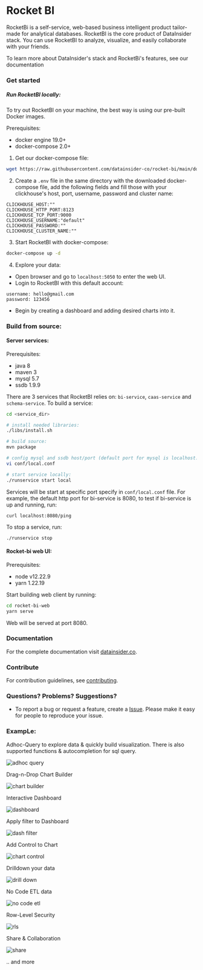 # Rocket BI

RocketBi is a self-service, web-based business intelligent product tailor-made for analytical databases. RocketBI is the core product of DataInsider
stack.
You can use RocketBI to analyze, visualize, and easily collaborate with your friends.

To learn more about DataInsider's stack and RocketBi's features, see our documentation

### Get started

##### Run RocketBI locally:

To try out RocketBI on your machine, the best way is using our pre-built Docker images.

Prerequisites:
- docker engine 19.0+
- docker-compose 2.0+

1. Get our docker-compose file:

```bash
wget https://raw.githubusercontent.com/datainsider-co/rocket-bi/main/docker/docker-compose.yml
```

2. Create a `.env` file in the same directory with the downloaded docker-compose file, add the following fields and fill those with your clickhouse's host, port, username, password and cluster name:

```
CLICKHOUSE_HOST:""
CLICKHOUSE_HTTP_PORT:8123
CLICKHOUSE_TCP_PORT:9000
CLICKHOUSE_USERNAME:"default"
CLICKHOUSE_PASSWORD:""
CLICKHOUSE_CLUSTER_NAME:""
```

3. Start RocketBI with docker-compose:

```bash
docker-compose up -d
```

4. Explore your data:

- Open browser and go to `localhost:5050` to enter the web UI.
- Login to RocketBI with this default account:

```
username: hello@gmail.com
password: 123456
```

- Begin by creating a dashboard and adding desired charts into it.

### Build from source:

#### Server services:

Prerequisites:

- java 8
- maven 3
- mysql 5.7
- ssdb 1.9.9

There are 3 services that RocketBI relies on: `bi-service`, `caas-service` and `schema-service`.
To build a service:

```bash
cd <service_dir>

# install needed libraries:
./libs/install.sh

# build source:
mvn package

# config mysql and ssdb host/port (default port for mysql is localhost:3306 and for ssdb is localhost:8888):
vi conf/local.conf

# start service locally:
./runservice start local
```

Services will be start at specific port specify in `conf/local.conf` file. For example, the default http port for bi-service is 8080, to test if
bi-service is up and running, run:

```
curl localhost:8080/ping
```

To stop a service, run:

```
./runservice stop
```

#### Rocket-bi web UI:

Prerequisites:

- node v12.22.9
- yarn 1.22.19

Start building web client by running:

```bash
cd rocket-bi-web
yarn serve
```

Web will be served at port 8080.

### Documentation

For the complete documentation visit [datainsider.co](https://docs.datainsider.co/).

### Contribute

For contribution guidelines, see [contributing](/contributing.md).

### Questions? Problems? Suggestions?

* To report a bug or request a feature, create a
  [Issue](https://github.com/datainsider-co/rocket-bi/issues/new). Please make it easy for people to reproduce your issue.
  
### ExampLe: 

Adhoc-Query to explore data & quickly build visualization. There is also supported functions & autocompletion for sql query. 

![adhoc query](https://user-images.githubusercontent.com/19279051/193552439-9bc97cc4-d599-4a82-835d-c958932296eb.jpg)


Drag-n-Drop Chart Builder 

![chart builder](https://user-images.githubusercontent.com/19279051/193552493-290051b8-0056-449a-aa8f-6dcf639892e4.jpg)


Interactive Dashboard

![dashboard](https://user-images.githubusercontent.com/19279051/193552728-758d5501-e36e-424b-9232-7a2ab8a6f340.jpg)


Apply filter to Dashboard

![dash filter](https://user-images.githubusercontent.com/19279051/193552790-e0491b21-c57e-42e7-83d8-28db01f1b6bc.jpg)


Add Control to Chart

![chart control](https://user-images.githubusercontent.com/19279051/193552863-9e189c20-512b-4c86-bf17-795c85877ef9.jpg)


Drilldown your data 

![drill down](https://user-images.githubusercontent.com/19279051/193552519-221865d5-2adb-4624-8bd1-ac8c72d7cffd.jpg)


No Code ETL data

![no code etl](https://user-images.githubusercontent.com/19279051/193552548-93816afc-9fba-4549-931b-5b097604652a.jpg)


Row-Level Security

![rls](https://user-images.githubusercontent.com/19279051/193552945-6fd9175f-08a6-405f-a358-dcfa87957998.jpg)


Share & Collaboration 

![share](https://user-images.githubusercontent.com/19279051/193552578-59c9f5a6-095d-405f-832e-5b7133bc0d2e.jpg)


.. and more 
